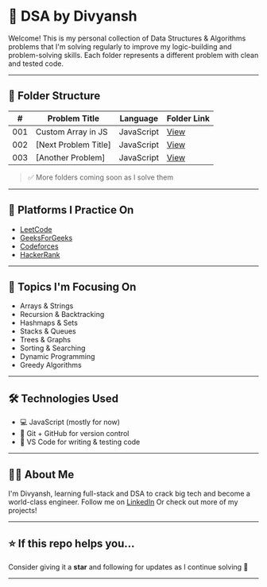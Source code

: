 # 🧠 DSA by Divyansh

Welcome! This is my personal collection of Data Structures & Algorithms problems that I'm solving regularly to improve my logic-building and problem-solving skills.
Each folder represents a different problem with clean and tested code.

---

## 📁 Folder Structure

| #   | Problem Title        | Language   | Folder Link                 |
| --- | -------------------- | ---------- | --------------------------- |
| 001 | Custom Array in JS   | JavaScript | [View](./001-custom-array/)    |
| 002 | [Next Problem Title] | JavaScript | [View](./002-next-problem/)    |
| 003 | [Another Problem]    | JavaScript | [View](./003-another-problem/) |

> ✅ More folders coming soon as I solve them

---

## 🚀 Platforms I Practice On

- [LeetCode](https://leetcode.com/)
- [GeeksForGeeks](https://www.geeksforgeeks.org/)
- [Codeforces](https://codeforces.com/)
- [HackerRank](https://www.hackerrank.com/)

---

## 📌 Topics I'm Focusing On

- Arrays & Strings
- Recursion & Backtracking
- Hashmaps & Sets
- Stacks & Queues
- Trees & Graphs
- Sorting & Searching
- Dynamic Programming
- Greedy Algorithms

---

## 🛠️ Technologies Used

- 💻 JavaScript (mostly for now)
- 📁 Git + GitHub for version control
- 🧪 VS Code for writing & testing code

---

## 👨‍💻 About Me

I'm Divyansh, learning full-stack and DSA to crack big tech and become a world-class engineer.
Follow me on [LinkedIn](https://www.linkedin.com/in/divyansh-baghel/)
Or check out more of my projects!

---

## ⭐️ If this repo helps you…

Consider giving it a **star** and following for updates as I continue solving 💪

---
